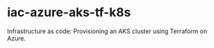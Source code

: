 # iac-azure-aks-tf-k8s
Infrastructure as code: Provisioning an AKS cluster using Terraform on Azure.
